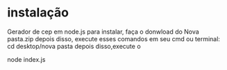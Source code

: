 # instalação
Gerador de cep em node.js
para instalar, faça o donwload do Nova pasta.zip
depois disso, execute esses comandos em seu cmd ou terminal:
cd desktop/nova pasta
depois disso,execute o




node index.js
